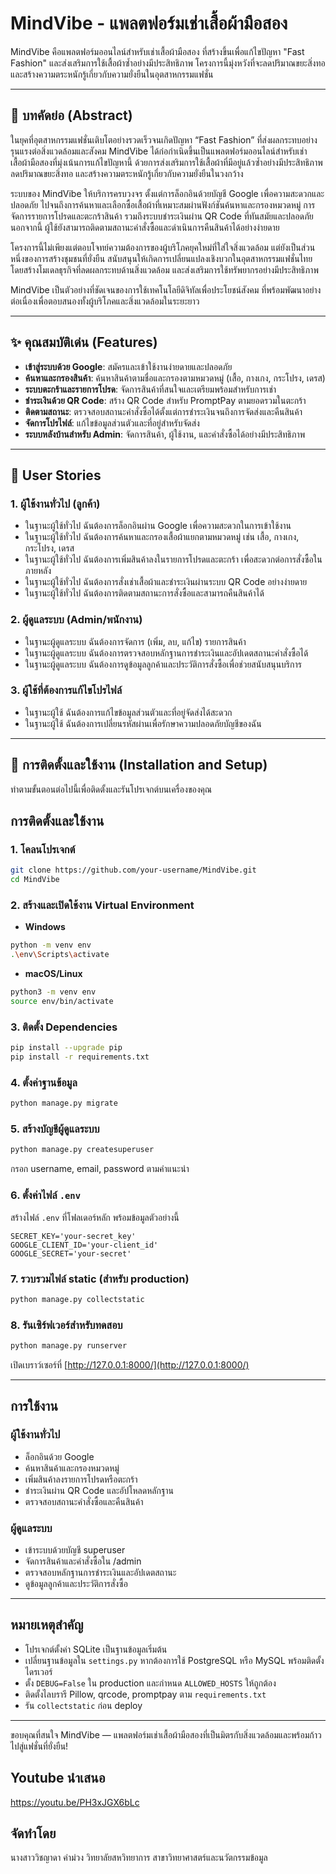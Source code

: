 # MindVibe - แพลตฟอร์มเช่าเสื้อผ้ามือสอง

MindVibe คือแพลตฟอร์มออนไลน์สำหรับเช่าเสื้อผ้ามือสอง ที่สร้างขึ้นเพื่อแก้ไขปัญหา "Fast Fashion" และส่งเสริมการใช้เสื้อผ้าซ้ำอย่างมีประสิทธิภาพ โครงการนี้มุ่งหวังที่จะลดปริมาณขยะสิ่งทอและสร้างความตระหนักรู้เกี่ยวกับความยั่งยืนในอุตสาหกรรมแฟชั่น

---

## 📜 บทคัดย่อ (Abstract)

ในยุคที่อุตสาหกรรมแฟชั่นเติบโตอย่างรวดเร็วจนเกิดปัญหา “Fast Fashion” ที่ส่งผลกระทบอย่างรุนแรงต่อสิ่งแวดล้อมและสังคม MindVibe ได้ก่อกำเนิดขึ้นเป็นแพลตฟอร์มออนไลน์สำหรับเช่าเสื้อผ้ามือสองที่มุ่งเน้นการแก้ไขปัญหานี้ ด้วยการส่งเสริมการใช้เสื้อผ้าที่มีอยู่แล้วซ้ำอย่างมีประสิทธิภาพ ลดปริมาณขยะสิ่งทอ และสร้างความตระหนักรู้เกี่ยวกับความยั่งยืนในวงกว้าง

ระบบของ MindVibe ให้บริการครบวงจร ตั้งแต่การล็อกอินด้วยบัญชี Google เพื่อความสะดวกและปลอดภัย ไปจนถึงการค้นหาและเลือกซื้อเสื้อผ้าที่เหมาะสมผ่านฟังก์ชันค้นหาและกรองหมวดหมู่ การจัดการรายการโปรดและตะกร้าสินค้า รวมถึงระบบชำระเงินผ่าน QR Code ที่ทันสมัยและปลอดภัย นอกจากนี้ ผู้ใช้ยังสามารถติดตามสถานะคำสั่งซื้อและดำเนินการคืนสินค้าได้อย่างง่ายดาย

โครงการนี้ไม่เพียงแต่ตอบโจทย์ความต้องการของผู้บริโภคยุคใหม่ที่ใส่ใจสิ่งแวดล้อม แต่ยังเป็นส่วนหนึ่งของการสร้างชุมชนที่ยั่งยืน สนับสนุนให้เกิดการเปลี่ยนแปลงเชิงบวกในอุตสาหกรรมแฟชั่นไทย โดยสร้างโมเดลธุรกิจที่ลดผลกระทบด้านสิ่งแวดล้อม และส่งเสริมการใช้ทรัพยากรอย่างมีประสิทธิภาพ

MindVibe เป็นตัวอย่างที่ชัดเจนของการใช้เทคโนโลยีดิจิทัลเพื่อประโยชน์สังคม ที่พร้อมพัฒนาอย่างต่อเนื่องเพื่อตอบสนองทั้งผู้บริโภคและสิ่งแวดล้อมในระยะยาว

---

## ✨ คุณสมบัติเด่น (Features)

- **เข้าสู่ระบบด้วย Google**: สมัครและเข้าใช้งานง่ายดายและปลอดภัย  
- **ค้นหาและกรองสินค้า**: ค้นหาสินค้าตามชื่อและกรองตามหมวดหมู่ (เสื้อ, กางเกง, กระโปรง, เดรส)  
- **ระบบตะกร้าและรายการโปรด**: จัดการสินค้าที่สนใจและเตรียมพร้อมสำหรับการเช่า  
- **ชำระเงินด้วย QR Code**: สร้าง QR Code สำหรับ PromptPay ตามยอดรวมในตะกร้า  
- **ติดตามสถานะ**: ตรวจสอบสถานะคำสั่งซื้อได้ตั้งแต่การชำระเงินจนถึงการจัดส่งและคืนสินค้า  
- **จัดการโปรไฟล์**: แก้ไขข้อมูลส่วนตัวและที่อยู่สำหรับจัดส่ง  
- **ระบบหลังบ้านสำหรับ Admin**: จัดการสินค้า, ผู้ใช้งาน, และคำสั่งซื้อได้อย่างมีประสิทธิภาพ  

---

## 📖 User Stories

### 1. ผู้ใช้งานทั่วไป (ลูกค้า)
- ในฐานะผู้ใช้ทั่วไป ฉันต้องการล็อกอินผ่าน Google เพื่อความสะดวกในการเข้าใช้งาน  
- ในฐานะผู้ใช้ทั่วไป ฉันต้องการค้นหาและกรองเสื้อผ้าแยกตามหมวดหมู่ เช่น เสื้อ, กางเกง, กระโปรง, เดรส  
- ในฐานะผู้ใช้ทั่วไป ฉันต้องการเพิ่มสินค้าลงในรายการโปรดและตะกร้า เพื่อสะดวกต่อการสั่งซื้อในภายหลัง  
- ในฐานะผู้ใช้ทั่วไป ฉันต้องการสั่งเช่าเสื้อผ้าและชำระเงินผ่านระบบ QR Code อย่างง่ายดาย  
- ในฐานะผู้ใช้ทั่วไป ฉันต้องการติดตามสถานะการสั่งซื้อและสามารถคืนสินค้าได้  

### 2. ผู้ดูแลระบบ (Admin/พนักงาน)
- ในฐานะผู้ดูแลระบบ ฉันต้องการจัดการ (เพิ่ม, ลบ, แก้ไข) รายการสินค้า  
- ในฐานะผู้ดูแลระบบ ฉันต้องการตรวจสอบหลักฐานการชำระเงินและอัปเดตสถานะคำสั่งซื้อได้  
- ในฐานะผู้ดูแลระบบ ฉันต้องการดูข้อมูลลูกค้าและประวัติการสั่งซื้อเพื่อช่วยสนับสนุนบริการ  

### 3. ผู้ใช้ที่ต้องการแก้ไขโปรไฟล์
- ในฐานะผู้ใช้ ฉันต้องการแก้ไขข้อมูลส่วนตัวและที่อยู่จัดส่งได้สะดวก  
- ในฐานะผู้ใช้ ฉันต้องการเปลี่ยนรหัสผ่านเพื่อรักษาความปลอดภัยบัญชีของฉัน  

---

## 🚀 การติดตั้งและใช้งาน (Installation and Setup)

ทำตามขั้นตอนต่อไปนี้เพื่อติดตั้งและรันโปรเจกต์บนเครื่องของคุณ

## การติดตั้งและใช้งาน

### 1. โคลนโปรเจกต์
```bash
git clone https://github.com/your-username/MindVibe.git
cd MindVibe
```

### 2. สร้างและเปิดใช้งาน Virtual Environment

- **Windows**
```bash
python -m venv env
.\env\Scripts\activate
```

- **macOS/Linux**
```bash
python3 -m venv env
source env/bin/activate
```

### 3. ติดตั้ง Dependencies
```bash
pip install --upgrade pip
pip install -r requirements.txt
```

### 4. ตั้งค่าฐานข้อมูล
```bash
python manage.py migrate
```

### 5. สร้างบัญชีผู้ดูแลระบบ
```bash
python manage.py createsuperuser
```
กรอก username, email, password ตามคำแนะนำ

### 6. ตั้งค่าไฟล์ `.env`
สร้างไฟล์ `.env` ที่โฟลเดอร์หลัก พร้อมข้อมูลตัวอย่างนี้
```
SECRET_KEY='your-secret_key'
GOOGLE_CLIENT_ID='your-client_id'
GOOGLE_SECRET='your-secret'
```

### 7. รวบรวมไฟล์ static (สำหรับ production)
```bash
python manage.py collectstatic
```

### 8. รันเซิร์ฟเวอร์สำหรับทดสอบ
```bash
python manage.py runserver
```
เปิดเบราว์เซอร์ที่ [http://127.0.0.1:8000/](http://127.0.0.1:8000/)

---

## การใช้งาน

### ผู้ใช้งานทั่วไป
- ล็อกอินด้วย Google  
- ค้นหาสินค้าและกรองหมวดหมู่  
- เพิ่มสินค้าลงรายการโปรดหรือตะกร้า  
- ชำระเงินผ่าน QR Code และอัปโหลดหลักฐาน  
- ตรวจสอบสถานะคำสั่งซื้อและคืนสินค้า  

### ผู้ดูแลระบบ
- เข้าระบบด้วยบัญชี superuser  
- จัดการสินค้าและคำสั่งซื้อใน /admin  
- ตรวจสอบหลักฐานการชำระเงินและอัปเดตสถานะ  
- ดูข้อมูลลูกค้าและประวัติการสั่งซื้อ  

---

## หมายเหตุสำคัญ
- โปรเจกต์ตั้งค่า SQLite เป็นฐานข้อมูลเริ่มต้น  
- เปลี่ยนฐานข้อมูลใน `settings.py` หากต้องการใช้ PostgreSQL หรือ MySQL พร้อมติดตั้งไดรเวอร์  
- ตั้ง `DEBUG=False` ใน production และกำหนด `ALLOWED_HOSTS` ให้ถูกต้อง  
- ติดตั้งไลบรารี Pillow, qrcode, promptpay ตาม `requirements.txt`  
- รัน `collectstatic` ก่อน deploy  

---

ขอบคุณที่สนใจ MindVibe — แพลตฟอร์มเช่าเสื้อผ้ามือสองที่เป็นมิตรกับสิ่งแวดล้อมและพร้อมก้าวไปสู่แฟชั่นที่ยั่งยืน!
## Youtube นำเสนอ
https://youtu.be/PH3xJGX6bLc

## จัดทำโดย
นางสาววิชญาดา ค่าม่วง
วิทยาลัยสหวิทยาการ สาขาวิทยาศาสตร์และนวัตกรรมข้อมูล

